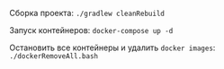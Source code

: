 Сборка проекта:
`./gradlew cleanRebuild`

Запуск контейнеров:
`docker-compose up -d`

Остановить все контейнеры и удалить `docker images`:
`./dockerRemoveAll.bash`
